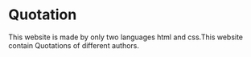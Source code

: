 # Quotation
This website is made by only two languages html and css.This website contain Quotations of different authors.
